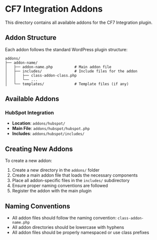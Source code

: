 # CF7 Integration Addons

This directory contains all available addons for the CF7 Integration plugin.

## Addon Structure

Each addon follows the standard WordPress plugin structure:

```
addons/
├── addon-name/
│   ├── addon-name.php          # Main addon file
│   ├── includes/               # Include files for the addon
│   │   ├── class-addon-class.php
│   │   └── ...
│   └── templates/              # Template files (if any)
```

## Available Addons

### HubSpot Integration
- **Location**: `addons/hubspot/`
- **Main File**: `addons/hubspot/hubspot.php`
- **Includes**: `addons/hubspot/includes/`

## Creating New Addons

To create a new addon:

1. Create a new directory in the `addons/` folder
2. Create a main addon file that loads the necessary components
3. Place all addon-specific files in the `includes/` subdirectory
4. Ensure proper naming conventions are followed
5. Register the addon with the main plugin

## Naming Conventions

- All addon files should follow the naming convention: `class-addon-name.php`
- All addon directories should be lowercase with hyphens
- All addon files should be properly namespaced or use class prefixes